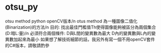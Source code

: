 # otsu_py
otsu method python openCV版本/n
otus method 為一種圖像二值化(Binarization)的方法/n
目的: 找出最佳門檻值Th使得圖像能夠被區分為兩個集合(D:暗L:量)/n
必須符合兩個條件:
D與L間的變異數為最大
D內的變異數與L內的變異數加起來為最小
如果想了解技術細節的話，我另外有寫一個不用openCV套件的C#版本，請敬請酌參

